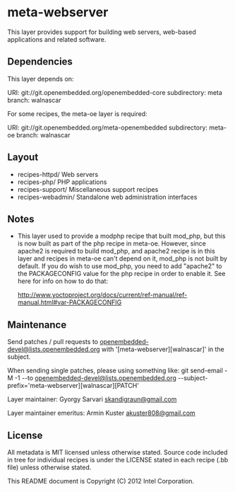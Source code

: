 meta-webserver
==============

This layer provides support for building web servers, web-based
applications and related software.



Dependencies
------------

This layer depends on:

URI: git://git.openembedded.org/openembedded-core
subdirectory: meta
branch: walnascar

For some recipes, the meta-oe layer is required:

URI: git://git.openembedded.org/meta-openembedded
subdirectory: meta-oe
branch: walnascar



Layout
------

* recipes-httpd/      Web servers
* recipes-php/        PHP applications
* recipes-support/    Miscellaneous support recipes
* recipes-webadmin/   Standalone web administration interfaces


Notes
-----

* This layer used to provide a modphp recipe that built mod_php, but
  this is now built as part of the php recipe in meta-oe. However, since
  apache2 is required to build mod_php, and apache2 recipe is in this
  layer and recipes in meta-oe can't depend on it, mod_php is not built
  by default. If you do wish to use mod_php, you need to add "apache2"
  to the PACKAGECONFIG value for the php recipe in order to enable it.
  See here for info on how to do that:

  http://www.yoctoproject.org/docs/current/ref-manual/ref-manual.html#var-PACKAGECONFIG


Maintenance
-----------

Send patches / pull requests to openembedded-devel@lists.openembedded.org
with '[meta-webserver][walnascar]' in the subject.

When sending single patches, please using something like:
git send-email -M -1 --to openembedded-devel@lists.openembedded.org --subject-prefix='meta-webserver][walnascar][PATCH'

Layer maintainer: Gyorgy Sarvari <skandigraun@gmail.com>

Layer maintainer emeritus: Armin Kuster <akuster808@gmail.com>


License
-------

All metadata is MIT licensed unless otherwise stated. Source code included
in tree for individual recipes is under the LICENSE stated in each recipe
(.bb file) unless otherwise stated.

This README document is Copyright (C) 2012 Intel Corporation.

